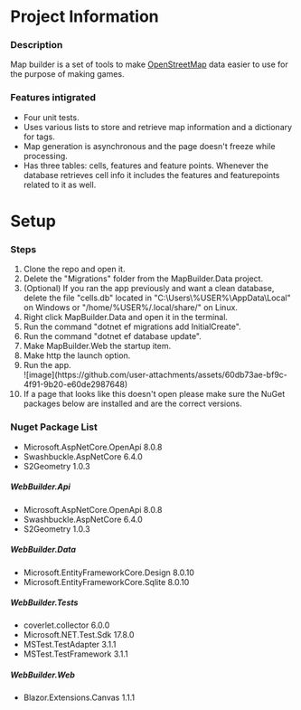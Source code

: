 <h1>Project Information</h1>
<h3>Description</h3>
Map builder is a set of tools to make <a href="https://www.openstreetmap.org/">OpenStreetMap</a>
data easier to use for the purpose of making games.

<h3>Features intigrated</h3>
<ul>
  <li>Four unit tests.</li>
  <li>Uses various lists to store and retrieve map information and a dictionary for tags.</li>
  <li>Map generation is asynchronous and the page doesn't freeze while processing.</li>
  <li>Has three tables: cells, features and feature points. Whenever the database retrieves cell info it includes the features and featurepoints related to it as well.</li>
</ul>
<h1>Setup</h1>
<h3>Steps</h3>
<ol>
  <li>Clone the repo and open it.</li>
  <li>Delete the "Migrations" folder from the MapBuilder.Data project.</li>
  <li>(Optional) If you ran the app previously and want a clean database, delete the file "cells.db" located in "C:\Users\%USER%\AppData\Local" on Windows or "/home/%USER%/.local/share/" on Linux.</li>
  <li>Right click MapBuilder.Data and open it in the terminal.</li>
  <li>Run the command "dotnet ef migrations add InitialCreate".</li>
  <li>Run the command "dotnet ef database update".</li>
  <li>Make MapBuilder.Web the startup item.</li>
  <li>Make http the launch option.</li>
  <li>Run the app.</li>
  ![image](https://github.com/user-attachments/assets/60db73ae-bf9c-4f91-9b20-e60de2987648)
  <li>If a page that looks like this doesn't open please make sure the NuGet packages below are installed and are the correct versions.</li>
</ol>
<h3>Nuget Package List</h3>
<ul>
  <li>Microsoft.AspNetCore.OpenApi 8.0.8</li>
  <li>Swashbuckle.AspNetCore 6.4.0</li>
  <li>S2Geometry 1.0.3</li>
</ul>
<h5>WebBuilder.Api</h5>
<ul>
  <li>Microsoft.AspNetCore.OpenApi 8.0.8</li>
  <li>Swashbuckle.AspNetCore 6.4.0</li>
  <li>S2Geometry 1.0.3</li>
</ul>
<h5>WebBuilder.Data</h5>
<ul>
  <li>Microsoft.EntityFrameworkCore.Design 8.0.10</li>
  <li>Microsoft.EntityFrameworkCore.Sqlite 8.0.10</li>
</ul>
<h5>WebBuilder.Tests</h5>
<ul>
  <li>coverlet.collector 6.0.0</li>
  <li>Microsoft.NET.Test.Sdk 17.8.0</li>
  <li>MSTest.TestAdapter 3.1.1</li>
  <li>MSTest.TestFramework 3.1.1</li>
</ul>
<h5>WebBuilder.Web</h5>
<ul>
  <li>Blazor.Extensions.Canvas 1.1.1</li>
</ul>
